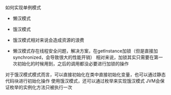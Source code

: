 如何实现单例模式
- 懒汉模式 
- 饿汉模式

- 饿汉模式相对来说会造成资源的浪费
- 懒汉模式存在线程安全问题，解决方案，在getInstance加锁（但是直接加synchronized，会导致很大的性能开销）
相对来说，加锁其实只需要在第一次初始化的时候用到，之后的调用都没必要进行加锁的操作

对于饿汉模式模式而言，可以直接初始化在类中直接初始化变量，也可以通过静态代码块进行初始化操作
使用饿汉模式，还可以通过枚举来实现饿汉模式
JVM会保证枚举的实例化方法只被执行一次